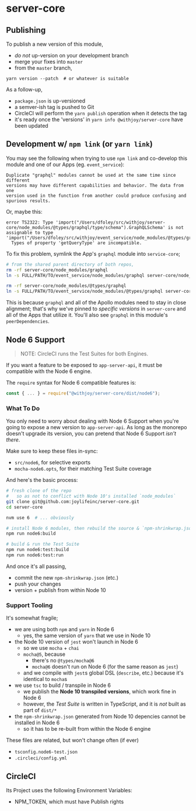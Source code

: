 # server-core


## Publishing

To publish a new version of this module,

- *do not* up-version on your development branch
- merge your fixes into `master`
- from the `master` branch,

```
yarn version --patch  # or whatever is suitable
```

As a follow-up,

- `package.json` is up-versioned
- a semver-ish tag is pushed to Git
- CircleCI will perform the `yarn publish` operation when it detects the tag
- it's ready once the 'versions' in `yarn info @withjoy/server-core` have been updated


## Development w/ `npm link` (or `yarn link`)

You may see the following when trying to use `npm link` and co-develop this module and one of our Apps (eg. `event_service`):

```
Duplicate "graphql" modules cannot be used at the same time since different
versions may have different capabilities and behavior. The data from one
version used in the function from another could produce confusing and
spurious results.
```

Or, maybe this:

```
error TS2322: Type 'import("/Users/dfoley/src/withjoy/server-core/node_modules/@types/graphql/type/schema").GraphQLSchema' is not assignable to type 'import("/Users/dfoley/src/withjoy/event_service/node_modules/@types/graphql/type/schema").GraphQLSchema'.
  Types of property 'getQueryType' are incompatible.
```

To fix this problem, symlink the App's `graphql` module into `service-core`;

```bash
# from the shared parent directory of both repos,
rm -rf server-core/node_modules/graphql
ln -s FULL/PATH/TO/event_service/node_modules/graphql server-core/node_modules

rm -rf server-core/node_modules/@types/graphql
ln -s FULL/PATH/TO/event_service/node_modules/@types/graphql server-core/node_modules/@types
```

This is because `graphql` and all of the Apollo modules need to stay in close alignment;
that's why we've pinned to *specific versions* in `server-core` and all of the Apps that utilize it.
You'll also see `graphql` in this module's `peerDependencies`.


## Node 6 Support

> NOTE:  CircleCI runs the Test Suites for both Engines.

If you want a feature to be exposed to `app-server-api`, it must be compatible with the Node 6 engine.

The `require` syntax for Node 6 compatible features is:

```javascript
const { ... } = require("@withjoy/server-core/dist/node6");
```

### What To Do

You only need to worry about dealing with Node 6 Support when you're going to expose a new version to `app-server-api`.
As long as the monorepo doesn't upgrade its version, you can pretend that Node 6 Support *isn't there*.

Make sure to keep these files in-sync:

- `src/node6`, for selective exports
- `mocha-node6.opts`, for their matching Test Suite coverage

And here's the basic process:

```bash
# fresh clone of the repo
#   so as not to conflict with Node 10's installed `node_modules`
git clone git@github.com:joylifeinc/server-core.git
cd server-core

nvm use 6  # ... obviously

# install Node 6 modules, then rebuild the source & `npm-shrinkwrap.json`
npm run node6:build

# build & run the Test Suite
npm run node6:test:build
npm run node6:test:run
```

And once it's all passing,

- commit the new `npm-shrinkwrap.json` (etc.)
- push your changes
- version + publish from within Node 10

### Support Tooling

It's somewhat fragile;

- we are using both `npm` and `yarn` in Node 6
  - yes, the same version of `yarn` that we use in Node 10
- the Node 10 version of `jest` won't launch in Node 6
  - so we use `mocha` + `chai`
  - `mocha@5`, because
    - there's no `@types/mocha@6`
    - `mocha@6` doesn't run on Node 6 (for the same reason as `jest`)
  - and we compile with `jest`s global DSL (`describe`, etc.) because it's identical to `mocha`s
- we use `tsc` to build / transpile in Node 6
  - we publish the **Node 10 transpiled versions**, which work fine in Node 6
  - however, the *Test Suite* is written in TypeScript, and it is *not* built as part of `dist/*`
- the `npm-shrinkwrap.json` generated from Node 10 depencies cannot be installed in Node 6
  - so it has to be re-built from within the Node 6 engine

These files are related, but won't change often (if ever)

- `tsconfig.node6-test.json`
- `.circleci/config.yml`


## CircleCI

Its Project uses the following Environment Variables:

- NPM_TOKEN, which must have Publish rights
